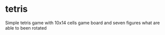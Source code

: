 # tetris
Simple tetris game with 10x14 cells game board and seven figures what are able to been rotated
